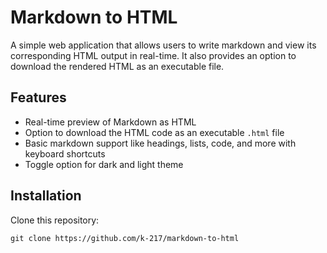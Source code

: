 # Markdown to HTML

A simple web application that allows users to write markdown and view its corresponding HTML output in real-time. It also provides an option to download the rendered HTML as an executable file.

## Features

- Real-time preview of Markdown as HTML
- Option to download the HTML code as an executable `.html` file
- Basic markdown support like headings, lists, code, and more with keyboard shortcuts
- Toggle option for dark and light theme

## Installation

Clone this repository:

```
git clone https://github.com/k-217/markdown-to-html
```